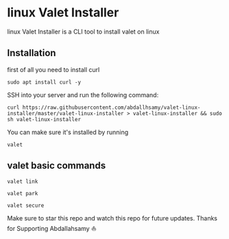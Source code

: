 
# linux Valet Installer

linux Valet Installer is a CLI tool to install valet on linux 

## Installation

first of all you need to install curl
```
sudo apt install curl -y
```

SSH into your server and run the following command:

```
curl https://raw.githubusercontent.com/abdallhsamy/valet-linux-installer/master/valet-linux-installer > valet-linux-installer && sudo sh valet-linux-installer
```

You can make sure it's installed by running

```
valet
```

## valet basic commands

```
valet link
```

```
valet park
```

```
valet secure
```

Make sure to star this repo and watch this repo for future updates. Thanks for Supporting Abdallahsamy ⛵
